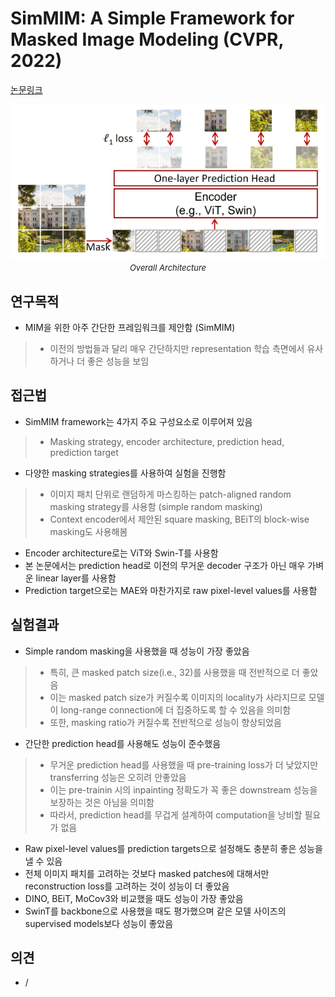 # SimMIM: A Simple Framework for Masked Image Modeling (CVPR, 2022)

[논문링크](https://openaccess.thecvf.com/content/CVPR2022/html/Xie_SimMIM_A_Simple_Framework_for_Masked_Image_Modeling_CVPR_2022_paper.html)

<p align="center">
    <img width="600" alt='fig1' src="./img/05_21_01.png?raw=true"></br>
    <em><font size=2>Overall Architecture</font></em>
</p>

## 연구목적
- MIM을 위한 아주 간단한 프레임워크를 제안함 (SimMIM)
> - 이전의 방법들과 달리 매우 간단하지만 representation 학습 측면에서 유사하거나 더 좋은 성능을 보임

## 접근법
- SimMIM framework는 4가지 주요 구성요소로 이루어져 있음
> - Masking strategy, encoder architecture, prediction head, prediction target
- 다양한 masking strategies를 사용하여 실험을 진행함
> - 이미지 패치 단위로 랜덤하게 마스킹하는 patch-aligned random masking strategy를 사용함 (simple random masking)
> - Context encoder에서 제안된 square masking, BEiT의 block-wise masking도 사용해봄
- Encoder architecture로는 ViT와 Swin-T를 사용함
- 본 논문에서는 prediction head로 이전의 무거운 decoder 구조가 아닌 매우 가벼운 linear layer를 사용함
- Prediction target으로는 MAE와 마찬가지로 raw pixel-level values를 사용함

## 실험결과
- Simple random masking을 사용했을 때 성능이 가장 좋았음
> - 특히, 큰 masked patch size(i.e., 32)를 사용했을 때 전반적으로 더 좋았음
> - 이는 masked patch size가 커질수록 이미지의 locality가 사라지므로 모델이 long-range connection에 더 집중하도록 할 수 있음을 의미함
> - 또한, masking ratio가 커질수록 전반적으로 성능이 향상되었음
- 간단한 prediction head를 사용해도 성능이 준수했음
> - 무거운 prediction head를 사용했을 때 pre-training loss가 더 낮았지만 transferring 성능은 오히려 안좋았음
> - 이는 pre-trainin 시의 inpainting 정확도가 꼭 좋은 downstream 성능을 보장하는 것은 아님을 의미함
> - 따라서, prediction head를 무겁게 설계하여 computation을 낭비할 필요가 없음  
- Raw pixel-level values를 prediction targets으로 설정해도 충분히 좋은 성능을 낼 수 있음
- 전체 이미지 패치를 고려하는 것보다 masked patches에 대해서만 reconstruction loss를 고려하는 것이 성능이 더 좋았음
- DINO, BEiT, MoCov3와 비교했을 때도 성능이 가장 좋았음
- SwinT를 backbone으로 사용했을 때도 평가했으며 같은 모델 사이즈의 supervised models보다 성능이 좋았음

## 의견
- /
